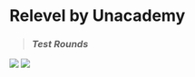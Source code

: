 # Relevel by Unacademy 
> ### ***Test Rounds***

<img src="https://imgur.com/IE5BHDw.png" />
<img src="https://imgur.com/XMPkYuZ.png" />